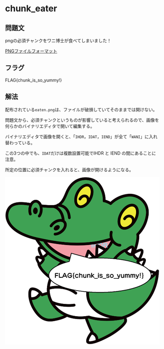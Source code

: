# chunk_eater

## 問題文

pngの必須チャンクをワニ博士が食べてしまいました！

[PNGファイルフォーマット](https://www.setsuki.com/hsp/ext/png.htm)

## フラグ
FLAG{chunk_is_so_yummy!}

## 解法

配布されている`eaten.png`は、ファイルが破損していてそのままでは開けない。

問題文から、必須チャンクというものが影響していると考えられるので、画像を何らかのバイナリエディタで開いて編集する。

バイナリエディタで画像を開くと、「`IHDR`，`IDAT`，`IEND`」が全て「`WANI`」に入れ替わっている。

この3つの中でも、`IDAT`だけは複数設置可能でIHDR と IEND の間にあることに注意。

所定の位置に必須チャンクを入れると、画像が開けるようになる。

![flag.png](./pic/flag.png)